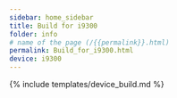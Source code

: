 ```yaml
---
sidebar: home_sidebar
title: Build for i9300
folder: info
# name of the page (/{{permalink}}.html)
permalink: Build_for_i9300.html
device: i9300
---
```

{% include templates/device_build.md %}
